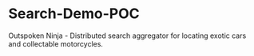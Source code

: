 # Search-Demo-POC
Outspoken Ninja - Distributed search aggregator for locating exotic cars and collectable motorcycles.
